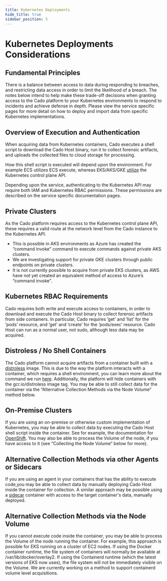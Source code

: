 ```yaml
---
title: Kubernetes Deployments
hide_title: true
sidebar_position: 5
---
```

# Kubernetes Deployments Considerations

## Fundamental Principles
There is a balance between access to data during responding to breaches, and restricting data access in order to limit the likelihood of a breach. The notes below intend to help make these trade-off decisions when granting access to the Cado platform to your Kubernetes environments to respond to incidents and achieve defense in depth.
Please view the service specific pages for more detail on how to deploy and import data from specific Kubernetes implementations.

## Overview of Execution and Authentication
When acquiring data from Kubernetes containers, Cado executes a shell script to download the Cado Host binary, run it to collect forensic artifacts, and uploads the collected files to cloud storage for processing.

How this shell script is executed will depend upon the environment. For example ECS utilizes ECS execute, whereas EKS/AKS/GKE [utilize](https://www.cadosecurity.com/how-we-sped-up-acquiring-forensic-data-from-aws-kubernetes-and-azure-kubernetes-services-by-10-times/) the Kubernetes control plane API.

Depending upon the service, authenticating to the Kubernetes API may require both IAM and Kubernetes RBAC permissions. These permissions are described on the service specific documentation pages.

## Private Clusters
As the Cado platform requires access to the Kubernetes control plane API, these requires a valid route at the network level from the Cado instance to the Kubernetes API.
* This is possible in AKS environments as Azure has created the “command invoke” command to execute commands against private AKS clusters.
* We are investigating support for private GKE clusters through public endpoints on private clusters.
* It is not currently possible to acquire from private EKS clusters, as AWS have not yet created an equivalent method of access to Azure’s “command invoke”.

## Kubernetes RBAC Requirements
Cado requires both write and execute access to containers, in order to download and execute the Cado Host binary to collect forensic artifacts from side containers. 
In particular, Cado requires ‘get’ and ‘list’ for the ‘pods’ resource, and ‘get’ and ‘create’ for the ‘pods/exec’ resource.
Cado Host can run as a normal user, not sudo, although less data may be acquired.

## Distroless / No Shell Containers
The Cado platform cannot acquire artifacts from a container built with a [distroless](https://github.com/GoogleContainerTools/distroless#why-should-i-use-distroless-images) image. This is due to the way the platform interacts with a container, which requires a shell environment, you can learn more about the command we run [here](cado-host/deploy#using-script-builder). Additionally, the platform will hide containers with the gcr.io/distroless image tag. You may be able to still collect data for the container via the “Alternative Collection Methods via the Node Volume” method below.

## On-Premise Clusters
If you are using an on-premise or otherwise custom implementation of Kubernetes, you may be able to collect data by executing the Cado Host shell script inside the container. See for example, the documentation for [OpenShift](cado-response/discovery-import/import/openshift). You may also be able to process the Volume of the node, if you have access to it (see “Collecting the Node Volume” below for more).

## Alternative Collection Methods via other Agents or Sidecars
If you are using an agent in your containers that has the ability to execute code,you may be able to collect data by manually deploying Cado Host inside the container for collection.
A similar approach may be possible using a [sidecar](https://spacelift.io/blog/kubernetes-sidecar-container) container with access to the target container's data, manually deployed.

## Alternative Collection Methods via the Node Volume
If you cannot execute code inside the container, you may be able to process the Volume of the node running the container. For example, this approach is possible for EKS running on a cluster of EC2 nodes.
If using the Docker container runtime, the file system of containers will normally be available at /var/lib/docker/overlay2.
If using the Containerd runtime (which the latest versions of EKS now uses), the file system will not be immediately visible on the Volume. We are currently working on a method to support containerd volume level acquisitions.


